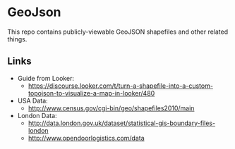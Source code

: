 # GeoJson

This repo contains publicly-viewable GeoJSON shapefiles and other related things.

## Links

- Guide from Looker: 
  - https://discourse.looker.com/t/turn-a-shapefile-into-a-custom-topojson-to-visualize-a-map-in-looker/480
- USA Data: 
  - http://www.census.gov/cgi-bin/geo/shapefiles2010/main
- London Data: 
  - http://data.london.gov.uk/dataset/statistical-gis-boundary-files-london 
  - http://www.opendoorlogistics.com/data